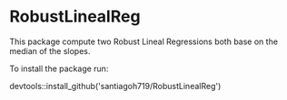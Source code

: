 # RobustLinealReg
This package compute two Robust Lineal Regressions both base on the median of the slopes.

To install the package run:

devtools::install_github('santiagoh719/RobustLinealReg')
